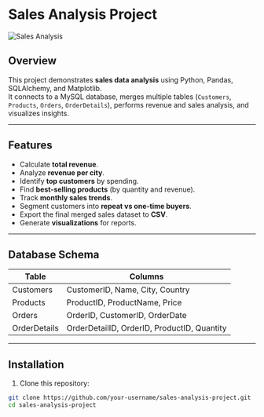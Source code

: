 # Sales Analysis Project

![Sales Analysis](images/revenue_per_city.png)

## Overview
This project demonstrates **sales data analysis** using Python, Pandas, SQLAlchemy, and Matplotlib.  
It connects to a MySQL database, merges multiple tables (`Customers`, `Products`, `Orders`, `OrderDetails`), performs revenue and sales analysis, and visualizes insights.

---

## Features
- Calculate **total revenue**.
- Analyze **revenue per city**.
- Identify **top customers** by spending.
- Find **best-selling products** (by quantity and revenue).
- Track **monthly sales trends**.
- Segment customers into **repeat vs one-time buyers**.
- Export the final merged sales dataset to **CSV**.
- Generate **visualizations** for reports.

---

## Database Schema
| Table | Columns |
|-------|---------|
| Customers | CustomerID, Name, City, Country |
| Products | ProductID, ProductName, Price |
| Orders | OrderID, CustomerID, OrderDate |
| OrderDetails | OrderDetailID, OrderID, ProductID, Quantity |

---

## Installation

1. Clone this repository:
```bash
git clone https://github.com/your-username/sales-analysis-project.git
cd sales-analysis-project
